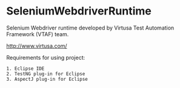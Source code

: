 SeleniumWebdriverRuntime
========================

Selenium Webdriver runtime developed by Virtusa Test Automation Framework (VTAF) team.

http://www.virtusa.com/

Requirements for using project:

	1. Eclipse IDE
	2. TestNG plug-in for Eclipse
	3. AspectJ plug-in for Eclipse
